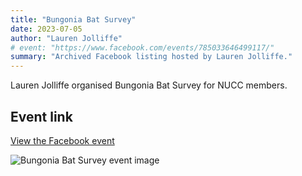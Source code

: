 ```yaml
---
title: "Bungonia Bat Survey"
date: 2023-07-05
author: "Lauren Jolliffe"
# event: "https://www.facebook.com/events/785033646499117/"
summary: "Archived Facebook listing hosted by Lauren Jolliffe."
---
```

Lauren Jolliffe organised Bungonia Bat Survey for NUCC members.

## Event link

[View the Facebook event](https://www.facebook.com/events/785033646499117/)

![Bungonia Bat Survey event image](/trip/event-images/20230705_bungonia_bat_survey.jpg)
